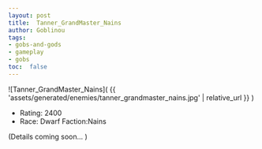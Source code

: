 ```yaml
---
layout: post
title:  Tanner_GrandMaster_Nains
author: Goblinou
tags:
- gobs-and-gods
- gameplay
- gobs
toc:  false
---
```


![Tanner_GrandMaster_Nains]( {{ 'assets/generated/enemies/tanner_grandmaster_nains.jpg' | relative_url }} )
- Rating: 2400
- Race: Dwarf  Faction:Nains

(Details coming soon... )
